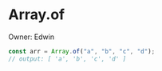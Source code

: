 # Array.of

Owner: Edwin

```jsx
const arr = Array.of("a", "b", "c", "d");
// output: [ 'a', 'b', 'c', 'd' ]
```